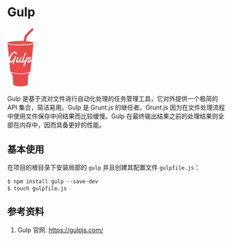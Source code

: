 # Gulp

<img src="./images/gulp-2x.png" style="width: 60px;" class="fl">

Gulp 是基于流对文件进行自动化处理的任务管理工具，它对外提供一个极简的 API 集合，简洁易用。Gulp 是 Grunt.js 的继任者。Grunt.js 因为在文件处理流程中使用文件保存中间结果而比较缓慢。Gulp 在最终输出结果之前的处理结果则全部在内存中，因而具备更好的性能。

## 基本使用

在项目的根目录下安装局部的 `gulp` 并且创建其配置文件 `gulpfile.js`：

```
$ npm install gulp --save-dev
$ touch gulpfile.js
```


## 参考资料

1. Gulp 官网. https://gulpjs.com/
